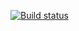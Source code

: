 [![Build status](https://ci.appveyor.com/api/projects/status/7cqw5grhfngk4irs?svg=true)](https://ci.appveyor.com/project/IMayskiy/atqa05patterns1)
